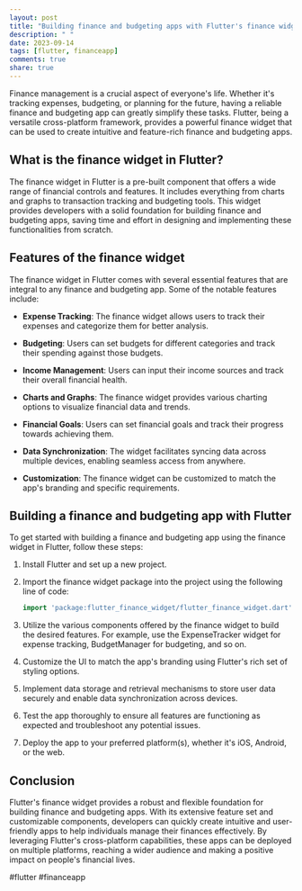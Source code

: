 ```yaml
---
layout: post
title: "Building finance and budgeting apps with Flutter's finance widget"
description: " "
date: 2023-09-14
tags: [flutter, financeapp]
comments: true
share: true
---
```


Finance management is a crucial aspect of everyone's life. Whether it's tracking expenses, budgeting, or planning for the future, having a reliable finance and budgeting app can greatly simplify these tasks. Flutter, being a versatile cross-platform framework, provides a powerful finance widget that can be used to create intuitive and feature-rich finance and budgeting apps. 

## What is the finance widget in Flutter?

The finance widget in Flutter is a pre-built component that offers a wide range of financial controls and features. It includes everything from charts and graphs to transaction tracking and budgeting tools. This widget provides developers with a solid foundation for building finance and budgeting apps, saving time and effort in designing and implementing these functionalities from scratch.

## Features of the finance widget

The finance widget in Flutter comes with several essential features that are integral to any finance and budgeting app. Some of the notable features include:

- **Expense Tracking**: The finance widget allows users to track their expenses and categorize them for better analysis.
  
- **Budgeting**: Users can set budgets for different categories and track their spending against those budgets.
  
- **Income Management**: Users can input their income sources and track their overall financial health.
  
- **Charts and Graphs**: The finance widget provides various charting options to visualize financial data and trends.
  
- **Financial Goals**: Users can set financial goals and track their progress towards achieving them.
  
- **Data Synchronization**: The widget facilitates syncing data across multiple devices, enabling seamless access from anywhere.
  
- **Customization**: The finance widget can be customized to match the app's branding and specific requirements.

## Building a finance and budgeting app with Flutter

To get started with building a finance and budgeting app using the finance widget in Flutter, follow these steps:

1. Install Flutter and set up a new project.
  
2. Import the finance widget package into the project using the following line of code:
  
   ```dart
   import 'package:flutter_finance_widget/flutter_finance_widget.dart';
   ```
  
3. Utilize the various components offered by the finance widget to build the desired features. For example, use the ExpenseTracker widget for expense tracking, BudgetManager for budgeting, and so on.
  
4. Customize the UI to match the app's branding using Flutter's rich set of styling options.
  
5. Implement data storage and retrieval mechanisms to store user data securely and enable data synchronization across devices.
  
6. Test the app thoroughly to ensure all features are functioning as expected and troubleshoot any potential issues.
  
7. Deploy the app to your preferred platform(s), whether it's iOS, Android, or the web.

## Conclusion

Flutter's finance widget provides a robust and flexible foundation for building finance and budgeting apps. With its extensive feature set and customizable components, developers can quickly create intuitive and user-friendly apps to help individuals manage their finances effectively. By leveraging Flutter's cross-platform capabilities, these apps can be deployed on multiple platforms, reaching a wider audience and making a positive impact on people's financial lives.

\#flutter #financeapp